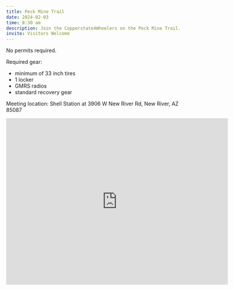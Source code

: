 ```yaml
---
title: Peck Mine Trail
date: 2024-02-03
time: 8:30 am
description: Join the Copperstate4Wheelers on the Peck Mine Trail.
invite: Visitors Welcome
---
```


No permits required.

Required gear:

- minimum of 33 inch tires
- 1 locker
- GMRS radios
- standard recovery gear

Meeting location: Shell Station at 3906 W New River Rd, New River, AZ 85087

<iframe src="https://www.google.com/maps/embed?pb=!1m18!1m12!1m3!1d29731.67520855255!2d-112.15066216778618!3d33.91568248441288!2m3!1f0!2f0!3f0!3m2!1i1024!2i768!4f13.1!3m3!1m2!1s0x872c9e9e0e6876a1%3A0xb65225503411f1d4!2sShell!5e0!3m2!1sen!2sus!4v1735856156240!5m2!1sen!2sus" width="600" height="450" style="border:0;" allowfullscreen="" loading="lazy" referrerpolicy="no-referrer-when-downgrade"></iframe>

